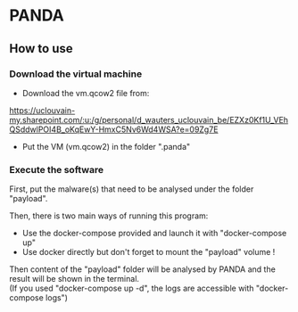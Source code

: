 # PANDA

## How to use
### Download the virtual machine
- Download the vm.qcow2 file from:

https://uclouvain-my.sharepoint.com/:u:/g/personal/d_wauters_uclouvain_be/EZXz0Kf1U_VEhQSddwlPOI4B_oKqEwY-HmxC5Nv6Wd4WSA?e=09Zg7E

- Put the VM (vm.qcow2) in the folder ".panda"

### Execute the software
First, put the malware(s) that need to be analysed under the folder "payload".

Then, there is two main ways of running this program:
- Use the docker-compose provided and launch it with "docker-compose up"
- Use docker directly but don't forget to mount the "payload" volume !

Then content of the "payload" folder will be analysed by PANDA and the result will be shown in the terminal.  
(If you used "docker-compose up -d", the logs are accessible with "docker-compose logs")